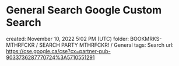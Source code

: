 # General Search Google Custom Search

created: November 10, 2022 5:02 PM (UTC)
folder: BOOKMRKS-MTHRFCKR / SEARCH PARTY MTHRFCKR! / General
tags: Search
url: https://cse.google.ca/cse?cx=partner-pub-9033736287770724%3A5710551291